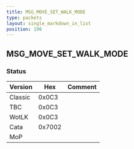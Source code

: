 ```yaml
---
title: MSG_MOVE_SET_WALK_MODE
type: packets
layout: single_markdown_in_list
position: 196
---
```


## MSG_MOVE_SET_WALK_MODE

### Status

Version    | Hex        | Comment
---------- | ---------- | ---------- 
Classic    | 0x0C3      |
TBC        | 0x0C3      |
WotLK      | 0x0C3      |
Cata       | 0x7002     |
MoP        |            |
